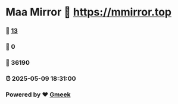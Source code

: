 # Maa Mirror :link: https://mmirror.top 
### :page_facing_up: [13](https://mmirror.top/tag.html) 
### :speech_balloon: 0 
### :hibiscus: 36190 
### :alarm_clock: 2025-05-09 18:31:00 
### Powered by :heart: [Gmeek](https://github.com/Meekdai/Gmeek)

